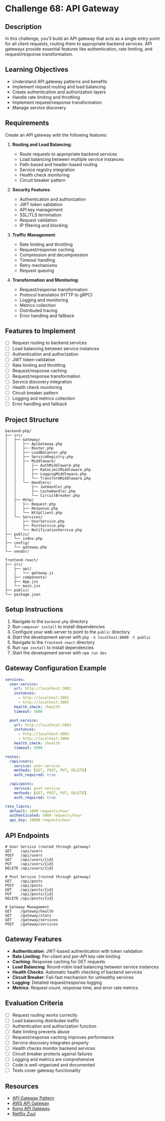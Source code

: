 # Challenge 68: API Gateway

## Description
In this challenge, you'll build an API gateway that acts as a single entry point for all client requests, routing them to appropriate backend services. API gateways provide essential features like authentication, rate limiting, and request/response transformation.

## Learning Objectives
- Understand API gateway patterns and benefits
- Implement request routing and load balancing
- Create authentication and authorization layers
- Handle rate limiting and throttling
- Implement request/response transformation
- Manage service discovery

## Requirements
Create an API gateway with the following features:

1. **Routing and Load Balancing**:
   - Route requests to appropriate backend services
   - Load balancing between multiple service instances
   - Path-based and header-based routing
   - Service registry integration
   - Health check monitoring
   - Circuit breaker pattern

2. **Security Features**:
   - Authentication and authorization
   - JWT token validation
   - API key management
   - SSL/TLS termination
   - Request validation
   - IP filtering and blocking

3. **Traffic Management**:
   - Rate limiting and throttling
   - Request/response caching
   - Compression and decompression
   - Timeout handling
   - Retry mechanisms
   - Request queuing

4. **Transformation and Monitoring**:
   - Request/response transformation
   - Protocol translation (HTTP to gRPC)
   - Logging and monitoring
   - Metrics collection
   - Distributed tracing
   - Error handling and fallback

## Features to Implement
- [ ] Request routing to backend services
- [ ] Load balancing between service instances
- [ ] Authentication and authorization
- [ ] JWT token validation
- [ ] Rate limiting and throttling
- [ ] Request/response caching
- [ ] Request/response transformation
- [ ] Service discovery integration
- [ ] Health check monitoring
- [ ] Circuit breaker pattern
- [ ] Logging and metrics collection
- [ ] Error handling and fallback

## Project Structure
```
backend-php/
├── src/
│   ├── Gateway/
│   │   ├── ApiGateway.php
│   │   ├── Router.php
│   │   ├── LoadBalancer.php
│   │   ├── ServiceRegistry.php
│   │   ├── Middleware/
│   │   │   ├── AuthMiddleware.php
│   │   │   ├── RateLimitMiddleware.php
│   │   │   ├── LoggingMiddleware.php
│   │   │   └── TransformMiddleware.php
│   │   └── Handlers/
│   │       ├── JwtHandler.php
│   │       ├── CacheHandler.php
│   │       └── CircuitBreaker.php
│   ├── Http/
│   │   ├── Request.php
│   │   ├── Response.php
│   │   └── HttpClient.php
│   └── Services/
│       ├── UserService.php
│       ├── PostService.php
│       └── NotificationService.php
├── public/
│   └── index.php
├── config/
│   └── gateway.php
└── vendor/

frontend-react/
├── src/
│   ├── api/
│   │   └── gateway.js
│   ├── components/
│   ├── App.jsx
│   └── main.jsx
├── public/
└── package.json
```

## Setup Instructions
1. Navigate to the `backend-php` directory
2. Run `composer install` to install dependencies
3. Configure your web server to point to the `public` directory
4. Start the development server with `php -S localhost:8000 -t public`
5. Navigate to the `frontend-react` directory
6. Run `npm install` to install dependencies
7. Start the development server with `npm run dev`

## Gateway Configuration Example
```yaml
services:
  user-service:
    url: http://localhost:3001
    instances:
      - http://localhost:3001
      - http://localhost:3002
    health_check: /health
    timeout: 5000

  post-service:
    url: http://localhost:3003
    instances:
      - http://localhost:3003
      - http://localhost:3004
    health_check: /health
    timeout: 5000

routes:
  /api/users:
    service: user-service
    methods: [GET, POST, PUT, DELETE]
    auth_required: true

  /api/posts:
    service: post-service
    methods: [GET, POST, PUT, DELETE]
    auth_required: true

rate_limits:
  default: 1000 requests/hour
  authenticated: 5000 requests/hour
  api_key: 10000 requests/hour
```

## API Endpoints
```
# User Service (routed through gateway)
GET    /api/users
POST   /api/users
GET    /api/users/{id}
PUT    /api/users/{id}
DELETE /api/users/{id}

# Post Service (routed through gateway)
GET    /api/posts
POST   /api/posts
GET    /api/posts/{id}
PUT    /api/posts/{id}
DELETE /api/posts/{id}

# Gateway Management
GET    /gateway/health
GET    /gateway/stats
GET    /gateway/services
POST   /gateway/services
```

## Gateway Features
- **Authentication**: JWT-based authentication with token validation
- **Rate Limiting**: Per-client and per-API key rate limiting
- **Caching**: Response caching for GET requests
- **Load Balancing**: Round-robin load balancing between service instances
- **Health Checks**: Automatic health checking of backend services
- **Circuit Breaker**: Fail-fast mechanism for unhealthy services
- **Logging**: Detailed request/response logging
- **Metrics**: Request count, response time, and error rate metrics

## Evaluation Criteria
- [ ] Request routing works correctly
- [ ] Load balancing distributes traffic
- [ ] Authentication and authorization function
- [ ] Rate limiting prevents abuse
- [ ] Request/response caching improves performance
- [ ] Service discovery integrates properly
- [ ] Health checks monitor backend services
- [ ] Circuit breaker protects against failures
- [ ] Logging and metrics are comprehensive
- [ ] Code is well-organized and documented
- [ ] Tests cover gateway functionality

## Resources
- [API Gateway Pattern](https://microservices.io/patterns/apigateway.html)
- [AWS API Gateway](https://aws.amazon.com/api-gateway/)
- [Kong API Gateway](https://konghq.com/kong/)
- [Netflix Zuul](https://github.com/Netflix/zuul)